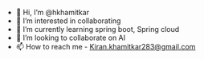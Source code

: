 - 👋 Hi, I’m @hkhamitkar
- 👀 I’m interested in collaborating 
- 🌱 I’m currently learning spring boot, Spring cloud
- 💞️ I’m looking to collaborate on AI
- 📫 How to reach me - Kiran.khamitkar283@gmail.com

<!---
hkhamitkar/hkhamitkar is a ✨ special ✨ repository because its `README.md` (this file) appears on your GitHub profile.
You can click the Preview link to take a look at your changes.
--->
